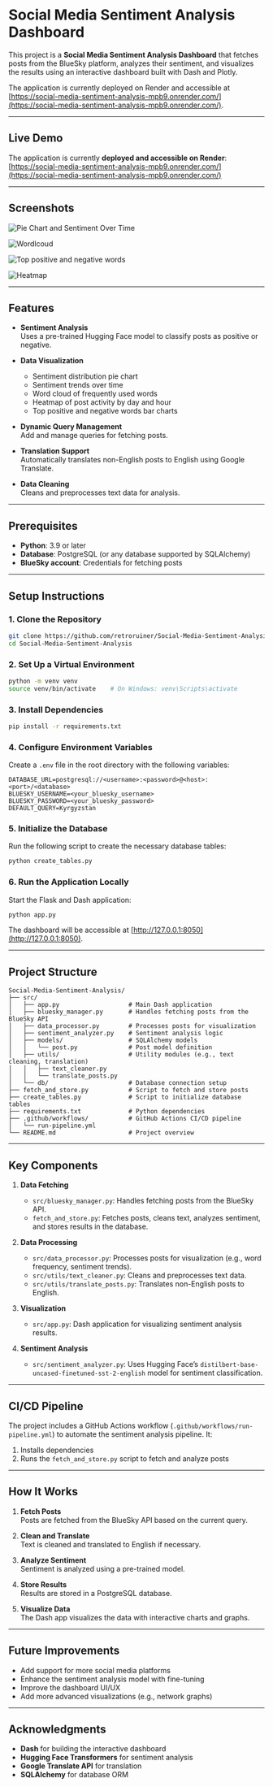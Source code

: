 # Social Media Sentiment Analysis Dashboard

This project is a **Social Media Sentiment Analysis Dashboard** that fetches posts from the BlueSky platform, analyzes their sentiment, and visualizes the results using an interactive dashboard built with Dash and Plotly.

The application is currently deployed on Render and accessible at [https://social-media-sentiment-analysis-mpb9.onrender.com/](https://social-media-sentiment-analysis-mpb9.onrender.com/).

---

## Live Demo

The application is currently **deployed and accessible on Render**:  
[https://social-media-sentiment-analysis-mpb9.onrender.com/](https://social-media-sentiment-analysis-mpb9.onrender.com/)

---

## Screenshots

![Pie Chart and Sentiment Over Time](images/dashboard_overview.png)

![Wordlcoud](images/wordcloud.png)

![Top positive and negative words](images/top_pos_neg.png)

![Heatmap](images/heatmap.png)

---

## Features

- **Sentiment Analysis**  
  Uses a pre-trained Hugging Face model to classify posts as positive or negative.

- **Data Visualization**  
  - Sentiment distribution pie chart  
  - Sentiment trends over time  
  - Word cloud of frequently used words  
  - Heatmap of post activity by day and hour  
  - Top positive and negative words bar charts

- **Dynamic Query Management**  
  Add and manage queries for fetching posts.

- **Translation Support**  
  Automatically translates non-English posts to English using Google Translate.

- **Data Cleaning**  
  Cleans and preprocesses text data for analysis.

---

## Prerequisites

- **Python**: 3.9 or later  
- **Database**: PostgreSQL (or any database supported by SQLAlchemy)  
- **BlueSky account**: Credentials for fetching posts  

---

## Setup Instructions

### 1. Clone the Repository

```bash
git clone https://github.com/retroruiner/Social-Media-Sentiment-Analysis.git
cd Social-Media-Sentiment-Analysis
```

### 2. Set Up a Virtual Environment

```bash
python -m venv venv
source venv/bin/activate    # On Windows: venv\Scripts\activate
```

### 3. Install Dependencies

```bash
pip install -r requirements.txt
```

### 4. Configure Environment Variables

Create a `.env` file in the root directory with the following variables:

```dotenv
DATABASE_URL=postgresql://<username>:<password>@<host>:<port>/<database>
BLUESKY_USERNAME=<your_bluesky_username>
BLUESKY_PASSWORD=<your_bluesky_password>
DEFAULT_QUERY=Kyrgyzstan
```

### 5. Initialize the Database

Run the following script to create the necessary database tables:

```bash
python create_tables.py
```

### 6. Run the Application Locally

Start the Flask and Dash application:

```bash
python app.py
```

The dashboard will be accessible at [http://127.0.0.1:8050](http://127.0.0.1:8050).

---

## Project Structure

```
Social-Media-Sentiment-Analysis/
├── src/
│   ├── app.py                   # Main Dash application
│   ├── bluesky_manager.py       # Handles fetching posts from the BlueSky API
│   ├── data_processor.py        # Processes posts for visualization
│   ├── sentiment_analyzer.py    # Sentiment analysis logic
│   ├── models/                  # SQLAlchemy models
│   │   └── post.py              # Post model definition
│   ├── utils/                   # Utility modules (e.g., text cleaning, translation)
│   │   ├── text_cleaner.py
│   │   └── translate_posts.py
│   └── db/                      # Database connection setup
├── fetch_and_store.py           # Script to fetch and store posts
├── create_tables.py             # Script to initialize database tables
├── requirements.txt             # Python dependencies
├── .github/workflows/           # GitHub Actions CI/CD pipeline
│   └── run-pipeline.yml
└── README.md                    # Project overview
```

---

## Key Components

1. **Data Fetching**  
   - `src/bluesky_manager.py`: Handles fetching posts from the BlueSky API.  
   - `fetch_and_store.py`: Fetches posts, cleans text, analyzes sentiment, and stores results in the database.

2. **Data Processing**  
   - `src/data_processor.py`: Processes posts for visualization (e.g., word frequency, sentiment trends).  
   - `src/utils/text_cleaner.py`: Cleans and preprocesses text data.  
   - `src/utils/translate_posts.py`: Translates non-English posts to English.

3. **Visualization**  
   - `src/app.py`: Dash application for visualizing sentiment analysis results.

4. **Sentiment Analysis**  
   - `src/sentiment_analyzer.py`: Uses Hugging Face’s `distilbert-base-uncased-finetuned-sst-2-english` model for sentiment classification.

---

## CI/CD Pipeline

The project includes a GitHub Actions workflow (`.github/workflows/run-pipeline.yml`) to automate the sentiment analysis pipeline. It:

1. Installs dependencies  
2. Runs the `fetch_and_store.py` script to fetch and analyze posts

---

## How It Works

1. **Fetch Posts**  
   Posts are fetched from the BlueSky API based on the current query.

2. **Clean and Translate**  
   Text is cleaned and translated to English if necessary.

3. **Analyze Sentiment**  
   Sentiment is analyzed using a pre-trained model.

4. **Store Results**  
   Results are stored in a PostgreSQL database.

5. **Visualize Data**  
   The Dash app visualizes the data with interactive charts and graphs.

---

## Future Improvements

- Add support for more social media platforms  
- Enhance the sentiment analysis model with fine-tuning  
- Improve the dashboard UI/UX  
- Add more advanced visualizations (e.g., network graphs)

---

## Acknowledgments

- **Dash** for building the interactive dashboard  
- **Hugging Face Transformers** for sentiment analysis  
- **Google Translate API** for translation  
- **SQLAlchemy** for database ORM